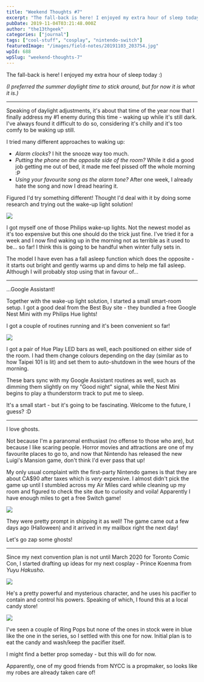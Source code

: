 ```yaml
---
title: "Weekend Thoughts #7"
excerpt: "The fall-back is here! I enjoyed my extra hour of sleep today :) _(I preferred the summer daylight time to stick around, but for now it is what it is.)_…"
pubDate: 2019-11-04T03:21:48.000Z
author: "the13thgeek"
categories: ["journal"]
tags: ["cool-stuff", "cosplay", "nintendo-switch"]
featuredImage: "/images/field-notes/20191103_203754.jpg"
wpId: 688
wpSlug: "weekend-thoughts-7"
---
```


The fall-back is here! I enjoyed my extra hour of sleep today :)

_(I preferred the summer daylight time to stick around, but for now it is what it is.)_

* * *

Speaking of daylight adjustments, it's about that time of the year now that I finally address my #1 enemy during this time - waking up while it's still dark. I've always found it difficult to do so, considering it's chilly and it's too comfy to be waking up still.

I tried many different approaches to waking up:

*   _Alarm clocks_? I hit the snooze way too much.
*   _Putting the phone on the opposite side of the room?_ While it did a good job getting me out of bed, it made me feel pissed off the whole morning :P
*   _Using your favourite song as the alarm tone?_ After one week, I already hate the song and now I dread hearing it.

Figured I'd try something different! Thought I'd deal with it by doing some research and trying out the wake-up light solution!

![](/images/field-notes/20191103_203754.jpg)

I got myself one of those Philips wake-up lights. Not the newest model as it's too expensive but this one should do the trick just fine. I've tried it for a week and I now find waking up in the morning not as terrible as it used to be... so far! I think this is going to be handful when winter fully sets in.

The model I have even has a fall asleep function which does the opposite - it starts out bright and gently warms up and dims to help me fall asleep. Although I will probably stop using that in favour of...

* * *

...Google Assistant!

Together with the wake-up light solution, I started a small smart-room setup. I got a good deal from the Best Buy site - they bundled a free Google Nest Mini with my Philips Hue lights!

I got a couple of routines running and it's been convenient so far!

![](/images/field-notes/20191101_163148.jpg)

I got a pair of Hue Play LED bars as well, each positioned on either side of the room. I had them change colours depending on the day (similar as to how Taipei 101 is lit) and set them to auto-shutdown in the wee hours of the morning.

These bars sync with my Google Assistant routines as well, such as dimming them slightly on my "Good night" signal, while the Nest Mini begins to play a thunderstorm track to put me to sleep.

It's a small start - but it's going to be fascinating. Welcome to the future, I guess? :D

* * *

I love ghosts.

Not because I'm a paranomal enthusiast (no offense to those who are), but because I like scaring people. Horror movies and attractions are one of my favourite places to go to, and now that Nintendo has released the new Luigi's Mansion game, don't think I'd ever pass that up!

My only usual complaint with the first-party Nintendo games is that they are about CA$90 after taxes which is _very_ expensive. I almost didn't pick the game up until I stumbled across my Air Miles card while cleaning up my room and figured to check the site due to curiosity and voila! Apparently I have enough miles to get a free Switch game!

![](/images/field-notes/20191101_104908.jpg)

They were pretty prompt in shipping it as well! The game came out a few days ago (Halloween) and it arrived in my mailbox right the next day!

Let's go zap some ghosts!

* * *

Since my next convention plan is not until March 2020 for Toronto Comic Con, I started drafting up ideas for my next cosplay - Prince Koenma from _Yuyu Hakusho_.

![](/images/field-notes/koenma.png)

He's a pretty powerful and mysterious character, and he uses his pacifier to contain and control his powers. Speaking of which, I found this at a local candy store!

![](/images/field-notes/20191102_124034.jpg)

I've seen a couple of Ring Pops but none of the ones in stock were in blue like the one in the series, so I settled with this one for now. Initial plan is to eat the candy and wash/keep the pacifier itself.

I might find a better prop someday - but this will do for now.

Apparently, one of my good friends from NYCC is a propmaker, so looks like my robes are already taken care of!